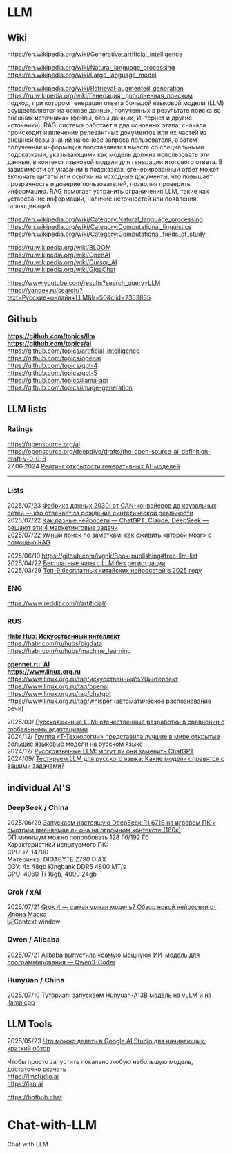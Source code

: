 # LLM        
## Wiki        
https://en.wikipedia.org/wiki/Generative_artificial_intelligence                       

https://en.wikipedia.org/wiki/Natural_language_processing                
https://en.wikipedia.org/wiki/Large_language_model                  

https://en.wikipedia.org/wiki/Retrieval-augmented_generation                                 
https://ru.wikipedia.org/wiki/Генерация,_дополненная_поиском             
подход, при котором генерация ответа большой языковой модели (LLM) осуществляется на основе данных, полученных в результате поиска во внешних источниках (файлы, базы данных, Интернет и другие источники). RAG-система работает в два основных этапа: сначала происходит извлечение релевантных документов или их частей из внешней базы знаний на основе запроса пользователя, а затем полученная информация подставляется вместе со специальными подсказками, указывающими как модель должна использовать эти данные, в контекст языковой модели для генерации итогового ответа. В зависимости от указаний в подсказках, сгенерированный ответ может включать цитаты или ссылки на исходные документы, что повышает прозрачность и доверие пользователей, позволяя проверить информацию. RAG помогает устранить ограничения LLM, такие как устаревание информации, наличие неточностей или появления галлюцинаций                         

https://en.wikipedia.org/wiki/Category:Natural_language_processing                 
https://en.wikipedia.org/wiki/Category:Computational_linguistics           
https://en.wikipedia.org/wiki/Category:Computational_fields_of_study                    

https://ru.wikipedia.org/wiki/BLOOM             
https://ru.wikipedia.org/wiki/OpenAI               
https://ru.wikipedia.org/wiki/Cursor_AI                      
https://ru.wikipedia.org/wiki/GigaChat                 

https://www.youtube.com/results?search_query=LLM         
https://yandex.ru/search/?text=Русские+онлайн+LLM&lr=50&clid=2353835                    

## Github
**https://github.com/topics/llm**                    
**https://github.com/topics/ai**                      
https://github.com/topics/artificial-intelligence               
https://github.com/topics/openai               
https://github.com/topics/gpt-4                     
https://github.com/topics/gpt-5                     
https://github.com/topics/llama-api             
https://github.com/topics/image-generation               

## LLM lists              
### Ratings
https://opensource.org/ai                           
https://opensource.org/deepdive/drafts/the-open-source-ai-definition-draft-v-0-0-8                           
27.06.2024 [Рейтинг открытости генеративных AI-моделей](https://www.opennet.ru/opennews/art.shtml?num=61448)                                       
- - - -
### Lists              
2025/07/23 [Фабрика данных 2030: от GAN-конвейеров до каузальных сетей — кто отвечает за рождение синтетической реальности](https://habr.com/ru/articles/930132/)             
2025/07/22 [Как разные нейросети — ChatGPT, Claude, DeepSeek — решают эти 4 маркетинговые задачи](https://habr.com/ru/articles/929216/)          
2025/07/22 [Умный поиск по заметкам: как оживить «второй мозг» с помощью RAG](https://habr.com/ru/articles/929692/)       

2025/06/10 https://github.com/ivgnk/Book-publishing#free-llm-list                      
2025/04/22 [Бесплатные чаты с LLM без регистрации](https://github.com/ivgnk/DS-ML-DL-AI/blob/master/README.md#%D0%B1%D0%B5%D1%81%D0%BF%D0%BB%D0%B0%D1%82%D0%BD%D1%8B%D0%B5-%D1%87%D0%B0%D1%82%D1%8B-%D1%81-llm-%D0%B1%D0%B5%D0%B7-%D1%80%D0%B5%D0%B3%D0%B8%D1%81%D1%82%D1%80%D0%B0%D1%86%D0%B8%D0%B8)     
2025/03/29 [Топ-9 бесплатных китайских нейросетей в 2025 году](https://habr.com/ru/companies/bothub/articles/895482/)        

### ENG
https://www.reddit.com/r/artificial/             
                 
### RUS                    
**[Habr Hub: Искусственный интеллект](https://habr.com/ru/hubs/artificial_intelligence/)**                  
https://habr.com/ru/hubs/bigdata           
https://habr.com/ru/hubs/machine_learning                  

**[opennet.ru: AI](https://www.opennet.ru/keywords/ai.html)**               
**https://www.linux.org.ru**              
https://www.linux.org.ru/tag/искусственный%20интеллект                  
https://www.linux.org.ru/tag/openai           
https://www.linux.org.ru/tag/chatgpt          
https://www.linux.org.ru/tag/whisper (автоматическое распознавание речи)                     


2025/03/ [Русскоязычные LLM: отечественные разработки в сравнении с глобальными адаптациями](https://habr.com/ru/companies/korus_consulting/articles/888568/)           
2024/12/ [Группа «Т-Технологии» представила лучшие в мире открытые большие языковые модели на русском языке](https://www.tbank.ru/about/news/11122024-the-t-technologies-group-has-introduced-the-worlds-most-efficient-open-large-language-models-in-russian/)             
2024/12/ [Русскоязычные LLM: могут ли они заменить ChatGPT](https://just-ai.com/blog/russkoyazychnye-llm-mogut-li-oni-zamenit-chatgpt)            
2024/09/ [Тестируем LLM для русского языка: Какие модели справятся с вашими задачами?](https://www.technologika.ru/blog/testing-llm-with-russian-language)                  

## individual AI'S

### DeepSeek / China
2025/06/29 [Запускаем настоящую DeepSeek R1 671B на игровом ПК и смотрим вменяемая ли она на огромном контексте (160к)](https://habr.com/ru/articles/921540/)              
ОП минимум можно попробовать 128 Гб/192 Гб                  
Характеристики испытуемого ПК:               
CPU: i7-14700                 
Материнка: GIGABYTE Z790 D AX                   
ОЗУ: 4x 48gb Kingbank DDR5 4800 MT/s                        
GPU: 4060 Ti 16gb, 4090 24gb                          

### Grok / xAI               
2025/07/21 [Grok 4 — самая умная модель? Обзор новой нейросети от Илона Маска](https://habr.com/ru/companies/bothub/articles/929688/)        
![Context window](https://habrastorage.org/r/w1560/getpro/habr/upload_files/515/bac/9bc/515bac9bc8ed532fee6e68ceda8cbc5a.png)                  

### Qwen / Alibaba             
2025/07/21 [Alibaba выпустила «самую мощную» ИИ-модель для программирования — Qwen3-Coder](https://habr.com/ru/companies/bothub/news/930392/)             


### Hunyuan / China                 
2025/07/10 [Туториал: запускаем Hunyuan-A13B модель на vLLM и на llama.cpp](https://habr.com/ru/articles/926438/)                   

## LLM Tools            
2025/05/23 [Что можно делать в Google AI Studio для начинающих, краткий обзор](https://habr.com/ru/articles/912230/)                  

Чтобы просто запустить локально любую небольшую модель, достаточно скачать           
https://lmstudio.ai                    
https://jan.ai                   

https://bothub.chat                    


# Chat-with-LLM     
Chat with LLM
